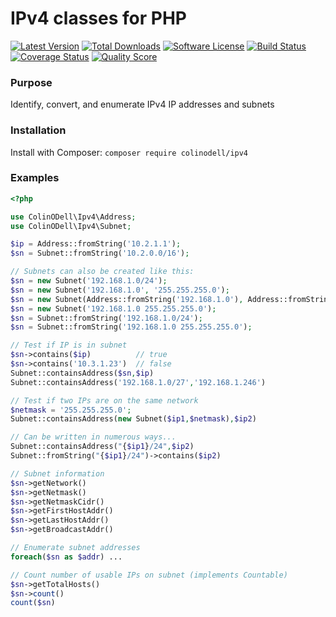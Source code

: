 # IPv4 classes for PHP

[![Latest Version](https://img.shields.io/packagist/v/colinodell/ipv4.svg?style=flat-square)](https://packagist.org/packages/colinodell/ipv4)
[![Total Downloads](https://img.shields.io/packagist/dt/colinodell/ipv4.svg?style=flat-square)](https://packagist.org/packages/colinodell/ipv4)
[![Software License](https://img.shields.io/badge/License-MIT-brightgreen.svg?style=flat-square)](LICENSE)
[![Build Status](https://img.shields.io/travis/colinodell/php-ipv4/master.svg?style=flat-square)](https://travis-ci.org/colinodell/php-ipv4)
[![Coverage Status](https://img.shields.io/scrutinizer/coverage/g/colinodell/php-ipv4.svg?style=flat-square)](https://scrutinizer-ci.com/g/colinodell/php-ipv4/code-structure)
[![Quality Score](https://img.shields.io/scrutinizer/g/colinodell/php-ipv4.svg?style=flat-square)](https://scrutinizer-ci.com/g/colinodell/php-ipv4)

### Purpose

Identify, convert, and enumerate IPv4 IP addresses and subnets

### Installation

Install with Composer: `composer require colinodell/ipv4`

### Examples

```php
<?php

use ColinODell\Ipv4\Address;
use ColinODell\Ipv4\Subnet;

$ip = Address::fromString('10.2.1.1');
$sn = Subnet::fromString('10.2.0.0/16');

// Subnets can also be created like this:
$sn = new Subnet('192.168.1.0/24');
$sn = new Subnet('192.168.1.0', '255.255.255.0');
$sn = new Subnet(Address::fromString('192.168.1.0'), Address::fromString('255.255.255.0'));
$sn = new Subnet('192.168.1.0 255.255.255.0');
$sn = Subnet::fromString('192.168.1.0/24');
$sn = Subnet::fromString('192.168.1.0 255.255.255.0');

// Test if IP is in subnet
$sn->contains($ip)          // true
$sn->contains('10.3.1.23')  // false
Subnet::containsAddress($sn,$ip)
Subnet::containsAddress('192.168.1.0/27','192.168.1.246')

// Test if two IPs are on the same network
$netmask = '255.255.255.0';
Subnet::containsAddress(new Subnet($ip1,$netmask),$ip2)

// Can be written in numerous ways...
Subnet::containsAddress("{$ip1}/24",$ip2)
Subnet::fromString("{$ip1}/24")->contains($ip2)

// Subnet information
$sn->getNetwork()
$sn->getNetmask()
$sn->getNetmaskCidr()
$sn->getFirstHostAddr()
$sn->getLastHostAddr()
$sn->getBroadcastAddr()

// Enumerate subnet addresses
foreach($sn as $addr) ...

// Count number of usable IPs on subnet (implements Countable)
$sn->getTotalHosts()
$sn->count()
count($sn)
```
